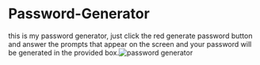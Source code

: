 # Password-Generator
this is my password generator, just click the red generate password button and answer the prompts that appear on the screen and your password will be generated in the provided box.![password generator](https://user-images.githubusercontent.com/70083487/193060698-b6409e8c-34f4-49ae-8f77-865ae3aaf4f5.PNG)
